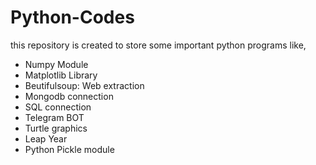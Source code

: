 # Python-Codes
this repository is created to store some important python programs like,
* Numpy Module
* Matplotlib Library
* Beutifulsoup: Web extraction
* Mongodb connection
* SQL connection
* Telegram BOT
* Turtle graphics
* Leap Year
* Python Pickle module
